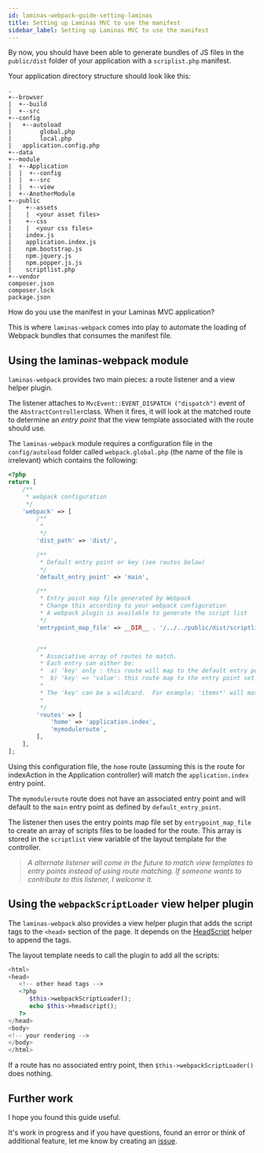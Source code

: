 ```yaml
---
id: laminas-webpack-guide-setting-laminas
title: Setting up Laminas MVC to use the manifest
sidebar_label: Setting up Laminas MVC to use the manifest
---
```

By now, you should have been able to generate bundles of JS files in the `public/dist` folder
of your application with a `scriplist.php` manifest.

Your application directory structure should look like this:

````
.
+--browser
|  +--build
|  +--src
+--config
|   +--autoload
|        global.php
|        local.php
|   application.config.php
+--data
+--module
|  +--Application
|  |  +--config
|  |  +--src
|  |  +--view
|  +--AnotherModule
+--public
|    +--assets
|    |  <your asset files>
|    +--css
|    |  <your css files>
|    index.js
|    application.index.js
|    npm.bootstrap.js
|    npm.jquery.js
|    npm.popper.js.js
|    scriptlist.php
+--vendor
composer.json
composer.lock
package.json
````

How do you use the manifest in your Laminas MVC application?

This is where `laminas-webpack` comes into play to automate the loading of Webpack bundles 
that consumes the manifest file.

## Using the laminas-webpack module

`laminas-webpack` provides two main pieces: a route listener and a view helper plugin.

The listener attaches to `MvcEvent::EVENT_DISPATCH ("dispatch")` event of the `AbstractController`class.
When it fires, it will look at the matched route to determine an _entry point_ that the view template
associated with the route should use.

The `laminas-webpack` module requires a configuration file in the `config/autoload` folder called
`webpack.global.php` (the name of the file is irrelevant) which contains the following:

````php
<?php
return [
    /**
     * webpack configuration
     */
    'webpack' => [
        /**
         *
         */
        'dist_path' => 'dist/',

        /**
         * Default entry point or key (see routes below)
         */
        'default_entry_point' => 'main',

        /**
         * Entry point map file generated by Webpack
         * Change this according to your webpack configuration
         * A webpack plugin is available to generate the script list
         */
        'entrypoint_map_file' => __DIR__ . '/../../public/dist/scriptlist.php',


        /**
         * Associative array of routes to match.
         * Each entry can either be:
         *  a) 'key' only : this route will map to the default entry point set by 'default_entry_point'
         *  b) 'key' => 'value': this route map to the entry point set by 'value'
         *
         * The 'key' can be a wildcard.  For example: 'items*' will match all routes starting with 'items' such as 'item/add'
         *
         */
        'routes' => [
            'home' => 'application.index',
            'mymoduleroute',
        ],
    ],
]; 
````
Using this configuration file, the `home` route (assuming this is the route for indexAction in the 
Application controller) will match the `application.index` entry point.
 
The `mymoduleroute` route does not have an associated entry point and will default to the `main` entry
point as defined by `default_entry_point`.

The listener then uses the entry points map file set by `entrypoint_map_file` to create an array of 
scripts files to be loaded for the route.  This array is stored in the `scriptlist` view variable of the layout template
for the controller.

> _A alternate listener will come in the future to match view templates to entry points instead of 
>using route matching. If someone wants to contribute to this listener, I welcome it._

## Using the `webpackScriptLoader` view helper plugin

The `laminas-webpack` also provides a view helper plugin that adds the script tags to the `<head>`
section of the page.  It depends on the [HeadScript](https://docs.laminas.dev/laminas-view/helpers/head-script/)
helper to append the tags.

The layout template needs to call the plugin to add all the scripts:

````php
<html>
<head>
   <!-- other head tags -->
   <?php
      $this->webpackScriptLoader();
      echo $this->headscript();
   ?>
</head>
<body>
<!-- your rendering -->
</body>
</html>
````

If a route has no associated entry point, then `$this->webpackScriptLoader()` does nothing.

## Further work

I hope you found this guide useful.

It's work in progress and if you have questions, found an error or think of additional feature,
let me know by creating an [issue](https://github.com/visto9259/laminas-webpack/issues).
